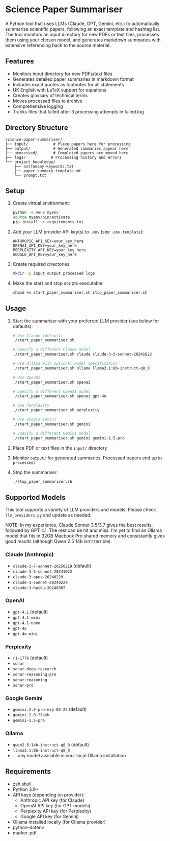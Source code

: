 # Science Paper Summariser

A Python tool that uses LLMs (Claude, GPT, Gemini, etc.) to automatically summarise scientific papers, following an exact template and hashtag list. The tool monitors an input directory for new PDFs or text files, processes them using your chosen model, and generates markdown summaries with extensive referencing back to the source material.

## Features

- Monitors input directory for new PDFs/text files
- Generates detailed paper summaries in markdown format
- Includes exact quotes as footnotes for all statements
- UK English with LaTeX support for equations
- Creates glossary of technical terms
- Moves processed files to archive
- Comprehensive logging
- Tracks files that failed after 3 processing attempts in failed.log

## Directory Structure

```
science-paper-summariser/
├── input/           # Place papers here for processing
├── output/          # Generated summaries appear here
├── processed/       # Completed papers are moved here
├── logs/           # Processing history and errors
└── project_knowledge/
    ├── astronomy-keywords.txt
    ├── paper-summary-template.md
    └── prompt.txt
```

## Setup

1. Create virtual environment:
   ```bash
   python -m venv myenv
   source myenv/bin/activate
   pip install -r requirements.txt
   ```

2. Add your LLM provider API key(s) to `.env` (see `.env.template`):
   ```
   ANTHROPIC_API_KEY=your_key_here
   OPENAI_API_KEY=your_key_here
   PERPLEXITY_API_KEY=your_key_here
   GOOGLE_API_KEY=your_key_here
   ```

3. Create required directories:
   ```bash
   mkdir -p input output processed logs
   ```

4. Make the start and stop scripts executable:
   ```bash
   chmod +x start_paper_summariser.sh stop_paper_summariser.sh
   ```

## Usage

1. Start the summariser with your preferred LLM provider (see below for dafaults):
   ```bash
   # Use Claude (default)
   ./start_paper_summariser.sh
   
   # Specify a different Claude model
   ./start_paper_summariser.sh claude claude-3-5-sonnet-20241022
   
   # Use Ollama with optional model specification
   ./start_paper_summariser.sh ollama llama3.1:8b-instruct-q8_0
   
   # Use OpenAI
   ./start_paper_summariser.sh openai
   
   # Specify a different OpenAI model
   ./start_paper_summariser.sh openai gpt-4o
   
   # Use Perplexity
   ./start_paper_summariser.sh perplexity
   
   # Use Google Gemini
   ./start_paper_summariser.sh gemini
   
   # Specify a different Gemini model
   ./start_paper_summariser.sh gemini gemini-1.5-pro
   ```

2. Place PDF or text files in the `input/` directory

3. Monitor `output/` for generated summaries. Processed papers end up in `processed/`

4. Stop the summariser:
   ```bash
   ./stop_paper_summariser.sh
   ```

## Supported Models

This tool supports a variety of LLM providers and models. Please check `llm_providers.py` and update as needed. 

NOTE: In my experience, Claude Sonnet 3.5/3.7 gives the best results, followed by GPT 4.1. The rest can be hit and miss. I'm yet to find an Ollama model that fits in 32GB Macbook Pro shared memory and consistantly gives good results (although Qwen 2.5 14b isn't terrible).

### Claude (Anthropic)
- `claude-3-7-sonnet-20250219` (default)
- `claude-3-5-sonnet-20241022`
- `claude-3-opus-20240229`
- `claude-3-sonnet-20240229`
- `claude-3-haiku-20240307`

### OpenAI
- `gpt-4.1` (default)
- `gpt-4.1-mini`
- `gpt-4.1-nano`
- `gpt-4o`
- `gpt-4o-mini`

### Perplexity
- `r1-1776` (default)
- `sonar`
- `sonar-deep-research`
- `sonar-reasoning-pro`
- `sonar-reasoning`
- `sonar-pro`

### Google Gemini
- `gemini-2.5-pro-exp-03-25` (default)
- `gemini-2.0-flash`
- `gemini-1.5-pro`

### Ollama
- `qwen2.5:14b-instruct-q8_0` (default)
- `llama3.1:8b-instruct-q8_0`
- ... any model available in your local Ollama installation


## Requirements

- zsh shell
- Python 3.9+
- API keys (depending on provider):
  - Anthropic API key (for Claude)
  - OpenAI API key (for GPT models)
  - Perplexity API key (for Perplexity)
  - Google API key (for Gemini)
- Ollama installed locally (for Ollama provider)
- python-dotenv
- marker-pdf
